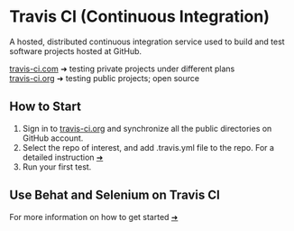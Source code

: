 # Travis CI (Continuous Integration)
A hosted, distributed continuous integration service used to build and test software projects hosted at GitHub.

[travis-ci.com](https://travis-ci.com/) ➜ testing private projects under different plans<br>
[travis-ci.org](https://travis-ci.org/) ➜ testing public projects; open source

## How to Start
1. Sign in to [travis-ci.org](https://travis-ci.org/) and synchronize all the public directories on GitHub account.
2. Select the repo of interest, and add .travis.yml file to the repo. For a detailed instruction [➜](https://docs.travis-ci.com/user/languages/javascript-with-nodejs/)
3. Run your first test.

## Use Behat and Selenium on Travis CI
For more information on how to get started [➜](https://knpuniversity.com/screencast/question-answer-day/travis-ci)
